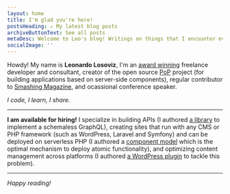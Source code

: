 ```yaml
---
layout: home
title: I'm glad you're here!
postsHeading: ✍️ My latest blog posts
archiveButtonText: See all posts
metaDesc: Welcome to Leo's blog! Writings on things that I encounter every day, from attending events, working on random projects, reading books, or anything noteworthy
socialImage: ''
---
```

Howdy! My name is **Leonardo Losoviz**, I'm an [award winning](https://www.smashingmagazine.com/2018/01/performance-challenge-winners-results/) freelance developer and consultant, creator of the open source [PoP](https://github.com/leoloso/PoP) project (for building applications based on server-side components), regular contributor to [Smashing Magazine](https://www.smashingmagazine.com/author/leonardolosoviz/), and ocassional conference speaker. 

_I code, I learn, I share._

---

**I am available for hiring!** I specialize in building APIs (I authored [a library](https://github.com/getpop/api-graphql) to implement a schemaless GraphQL), creating sites that run with any CMS or PHP framework (such as WordPress, Laravel and Symfony) and can be deployed on serverless PHP (I authored a [component model](https://github.com/getpop/component-model) which is the optimal mechanism to deploy atomic functionality), and optimizing content management across platforms (I authored [a WordPress plugin](https://wordpress.org/plugins/block-metadata/) to tackle this problem).

<!-- ---

To contact me: [email](mailto:leo@getpop.org) or [tweet](https://twitter.com/losoviz). ☀️ I'm based in sunny Kuala Lumpur, Malaysia. 
-->

---

_Happy reading!_
